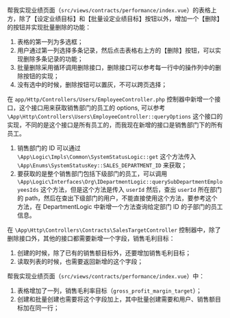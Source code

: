 帮我实现业绩页面（`src/views/contracts/performance/index.vue`）的表格上方，除了【设定业绩目标】和【批量设定业绩目标】按钮以外，增加一个【删除】的按钮并实现批量删除的功能：

1. 表格的第一列为多选框；
2. 用户通过第一列选择多条记录，然后点击表格右上方的【删除】按钮，可以实现删除多条记录的功能；
3. 批量删除采用循环调用删除接口，删除接口可以参考每一行中的操作列中的删除按钮的实现；
4. 没有选中的时候，删除按钮可以置灰，不可以跨页选择；

在 `app/Http/Controllers/Users/EmployeeController.php` 控制器中新增一个接口，这个接口用来获取销售部门的员工的 options, 可以参考 `\App\Http\Controllers\Users\EmployeeController::queryOptions` 这个接口的实现，不同的是这个接口是所有员工的，而我现在新增的接口是销售部门下的所有员工。

1. 销售部门的 ID 可以通过  `\App\Logic\Impls\Common\SystemStatusLogic::get` 这个方法传入 `\App\Enums\SystemStatusKey::SALES_DEPARTMENT_ID` 来获取；
2. 要获取的是整个销售部门包括下级部门的员工，可以调用 `\App\Logic\Interfaces\Org\IDepartmentLogic::querySubDepartmentEmployeesIds` 这个方法，但是这个方法是传入 `userId` 然后，查出 `userId` 所在部门的 path，然后在查出下级部门的用户，不能直接使用这个方法，要参考这个方法，在 DepartmentLogic 中新增一个方法查询给定部门 ID 的子部门的员工信息。

在 `\App\Http\Controllers\Contracts\SalesTargetController` 控制器中，除了删除接口外，其他的接口都需要新增一个字段，销售毛利目标：

1. 创建的时候，除了已有的销售额目标外，还要增加销售毛利目标；
2. 读取列表的时候，也需要返回新增的这个字段；

帮我实现业绩页面（`src/views/contracts/performance/index.vue`）中：

1. 表格增加了一列，销售毛利率目标（`gross_profit_margin_target`）；
2. 创建和批量创建也需要将这个字段加上，其中批量创建需要和用户、销售额目标加在同一行；